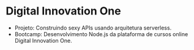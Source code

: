 # Digital Innovation One


* Projeto: Construindo sexy APIs usando arquitetura serverless.
* Bootcamp: Desenvolvimento Node.js da plataforma de cursos online Digital Innovation One.
 
